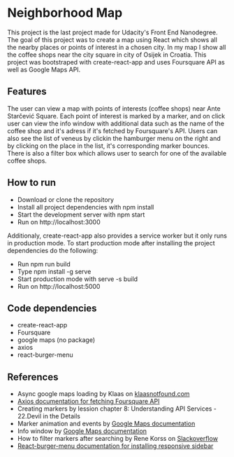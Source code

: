 # Neighborhood Map

This project is the last project made for Udacity's Front End Nanodegree. The goal of this project was to create a  map using React 
which shows all the nearby places or points of interest in a chosen city. In my map I show all the coffee shops near the city square in city of Osijek in Croatia. This project was bootstraped with create-react-app and uses Foursquare API as well as Google Maps API.

## Features
The user can view a map with points of interests (coffee shops) near Ante Starčević Square. Each point of interest is marked by a  marker, and on click user can view the info window with additional data such as the name of the coffee shop and it's adress if it's fetched by Foursquare's API. Users can also see the list of veneus by clickin the hamburger menu on the right and by clicking on the place in the list, it's corresponding marker bounces. There is also a filter box which allows user to search for one of the available coffee shops.

## How to run
* Download or clone the repository
* Install all project dependencies with npm install
* Start the development server with npm start
* Run on http://localhost:3000 

Additionaly, create-react-app also provides a service worker but it only runs in production mode. To start production mode after installing the project dependencies do the following:

* Run npm run build
* Type npm install -g serve
* Start production mode with serve -s build
* Run on http://localhost:5000

## Code dependencies
* create-react-app
* Foursquare 
* google maps (no package)
* axios 
* react-burger-menu

## References
* Async google maps loading by Klaas on [klaasnotfound.com](https://www.klaasnotfound.com/2016/11/06/making-google-maps-work-with-react/)
* [Axios documentation for fetching Foursquare API](https://github.com/axios/axios)
* Creating markers by lession chapter 8: Understanding API Services - 22.Devil in the Details
* Marker animation and events by [Google Maps documentation](https://developers.google.com/maps/documentation/javascript/markers)
* Info window by [Google Maps documentation](https://developers.google.com/maps/documentation/javascript/infowindows)
* How to filter markers after searching by Rene Korss on [Slackoverflow](https://stackoverflow.com/questions/22323073/how-to-filter-google-maps-markers-in-one-array-with-select)
* [React-burger-menu documentation for installing responsive sidebar](https://github.com/negomi/react-burger-menu)